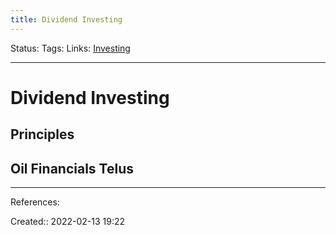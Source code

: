 ```yaml
---
title: Dividend Investing
---
```

Status: 
Tags: 
Links: [Investing](out/investing.md)
___

# Dividend Investing
## Principles
Oil
Financials
Telus
- 
___
References:

Created:: 2022-02-13 19:22
